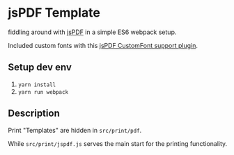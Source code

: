 # jsPDF Template

fiddling around with [jsPDF](https://github.com/MrRio/jsPDF) in a simple ES6 webpack setup.

Included custom fonts with this [jsPDF CustomFont support plugin](https://github.com/sphilee/jsPDF-CustomFonts-support).

## Setup dev env

1. `yarn install`
2. `yarn run webpack`

## Description

Print "Templates" are hidden in `src/print/pdf`.

While `src/print/jspdf.js` serves the main start for the printing functionality.
